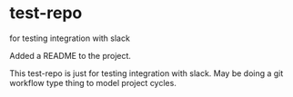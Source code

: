 test-repo
=========

for testing integration with slack

Added a README to the project.

This test-repo is just for testing integration with slack. 
May be doing a git workflow type thing to model project cycles.

